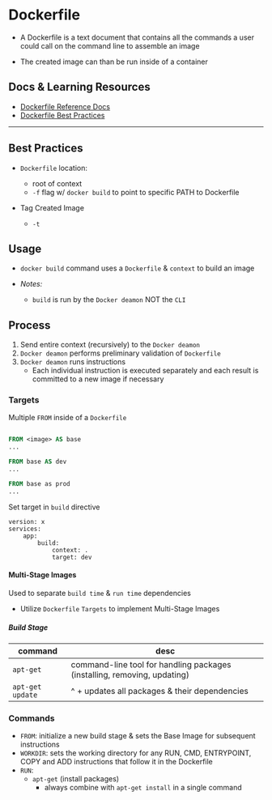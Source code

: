 # Dockerfile

- A Dockerfile is a text document that contains all the commands a user could call on the command line to assemble an image

- The created image can than be run inside of a container

## Docs & Learning Resources

- [Dockerfile Reference Docs](https://docs.docker.com/engine/reference/builder/)
- [Dockerfile Best Practices](https://docs.docker.com/develop/develop-images/dockerfile_best-practices/)

---

## Best Practices

- `Dockerfile` location: 
    - root of context
    - `-f` flag w/ `docker build` to point to specific PATH to Dockerfile
    
- Tag Created Image
    - `-t`

## Usage

- `docker build` command uses a `Dockerfile` & `context` to build an image

- _Notes:_
    - `build` is run by the `Docker deamon` NOT the `CLI`

## Process

1. Send entire context (recursively) to the `Docker deamon`
2. `Docker deamon` performs preliminary validation of `Dockerfile`
3. `Docker deamon` runs instructions
    - Each individual instruction is executed separately and each result is committed to a new image if necessary

### Targets

Multiple `FROM` inside of a `Dockerfile`

```Dockerfile

FROM <image> AS base
...

FROM base AS dev
...

FROM base as prod
...
```

Set target in `build` directive

```docker-compose
version: x
services:
    app:
        build:
            context: .
            target: dev
```

#### Multi-Stage Images

Used to separate `build time` & `run time` dependencies

- Utilize `Dockerfile` `Targets` to implement Multi-Stage Images

##### Build Stage

| command          | desc | 
| ---              | ---  | 
| `apt-get`        | command-line tool for handling packages (installing, removing, updating) |
| `apt-get update` | ^ + updates all packages & their dependencies |

### Commands

- `FROM`: initialize a new build stage & sets the Base Image for subsequent instructions
- `WORKDIR`: sets the working directory for any RUN, CMD, ENTRYPOINT, COPY and ADD instructions that follow it in the Dockerfile
- `RUN`: 
    - `apt-get` (install packages) 
        - always combine with `apt-get install` in a single command